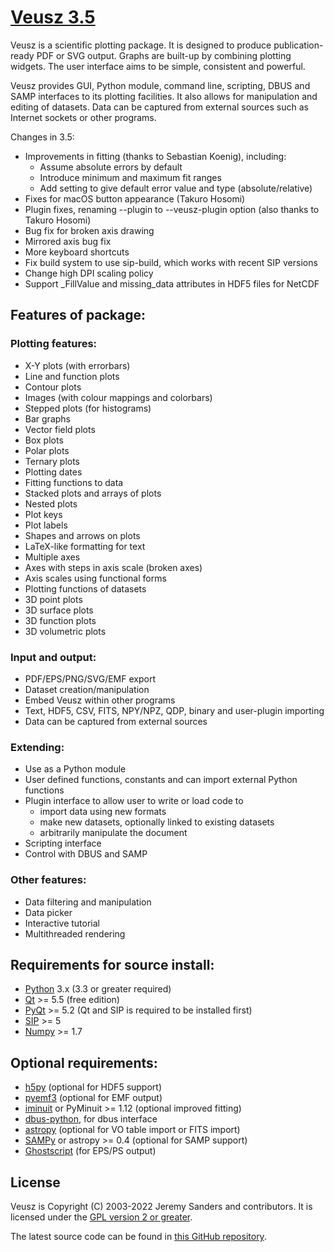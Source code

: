 # [Veusz 3.5](https://veusz.github.io)

Veusz is a scientific plotting package.  It is designed to produce
publication-ready PDF or SVG output. Graphs are built-up by combining
plotting widgets. The user interface aims to be simple, consistent and
powerful.

Veusz provides GUI, Python module, command line, scripting, DBUS and
SAMP interfaces to its plotting facilities. It also allows for
manipulation and editing of datasets. Data can be captured from
external sources such as Internet sockets or other programs.

Changes in 3.5:
  * Improvements in fitting (thanks to Sebastian Koenig), including:
    - Assume absolute errors by default
    - Introduce minimum and maximum fit ranges
    - Add setting to give default error value and type (absolute/relative)
  * Fixes for macOS button appearance (Takuro Hosomi)
  * Plugin fixes, renaming --plugin to --veusz-plugin option
    (also thanks to Takuro Hosomi)
  * Bug fix for broken axis drawing
  * Mirrored axis bug fix
  * More keyboard shortcuts
  * Fix build system to use sip-build, which works with recent SIP versions
  * Change high DPI scaling policy
  * Support \_FillValue and missing_data attributes in HDF5 files for NetCDF

## Features of package:

### Plotting features:
  * X-Y plots (with errorbars)
  * Line and function plots
  * Contour plots
  * Images (with colour mappings and colorbars)
  * Stepped plots (for histograms)
  * Bar graphs
  * Vector field plots
  * Box plots
  * Polar plots
  * Ternary plots
  * Plotting dates
  * Fitting functions to data
  * Stacked plots and arrays of plots
  * Nested plots
  * Plot keys
  * Plot labels
  * Shapes and arrows on plots
  * LaTeX-like formatting for text
  * Multiple axes
  * Axes with steps in axis scale (broken axes)
  * Axis scales using functional forms
  * Plotting functions of datasets
  * 3D point plots
  * 3D surface plots
  * 3D function plots
  * 3D volumetric plots

### Input and output:
  * PDF/EPS/PNG/SVG/EMF export
  * Dataset creation/manipulation
  * Embed Veusz within other programs
  * Text, HDF5, CSV, FITS, NPY/NPZ, QDP, binary and user-plugin importing
  * Data can be captured from external sources

### Extending:
  * Use as a Python module
  * User defined functions, constants and can import external Python functions
  * Plugin interface to allow user to write or load code to
    - import data using new formats
    - make new datasets, optionally linked to existing datasets
    - arbitrarily manipulate the document
  * Scripting interface
  * Control with DBUS and SAMP

### Other features:
  * Data filtering and manipulation
  * Data picker
  * Interactive tutorial
  * Multithreaded rendering

## Requirements for source install:
  * [Python](https://www.python.org/) 3.x (3.3 or greater required)
  * [Qt](https://www.qt.io/) >= 5.5 (free edition)
  * [PyQt](http://www.riverbankcomputing.co.uk/software/pyqt/) >= 5.2  (Qt and SIP is required to be installed first)
  * [SIP](http://www.riverbankcomputing.co.uk/software/sip/) >= 5
  * [Numpy](http://numpy.scipy.org/) >= 1.7

## Optional requirements:
* [h5py](https://www.h5py.org/) (optional for HDF5 support)
* [pyemf3](https://github.com/jeremysanders/pyemf3) (optional for EMF output)
* [iminuit](https://github.com/scikit-hep/iminuit) or PyMinuit >= 1.12 (optional improved fitting)
* [dbus-python](https://dbus.freedesktop.org/doc/dbus-python/), for dbus interface
* [astropy](https://www.astropy.org/) (optional for VO table import or FITS import)
* [SAMPy](https://pypi.python.org/pypi/sampy/) or astropy >= 0.4 (optional for SAMP support)
* [Ghostscript](https://www.ghostscript.com/) (for EPS/PS output)

## License
Veusz is Copyright (C) 2003-2022 Jeremy Sanders
 and contributors. It is licensed under the [GPL version 2 or greater](https://www.gnu.org/licenses/old-licenses/gpl-2.0.en.html).

The latest source code can be found in [this GitHub repository](https://github.com/veusz/veusz).
